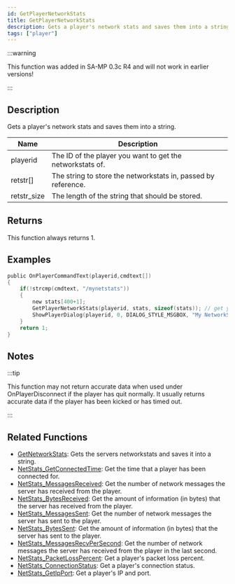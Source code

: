 ```yaml
---
id: GetPlayerNetworkStats
title: GetPlayerNetworkStats
description: Gets a player's network stats and saves them into a string.
tags: ["player"]
---
```


:::warning

This function was added in SA-MP 0.3c R4 and will not work in earlier versions!

:::

## Description

Gets a player's network stats and saves them into a string.

| Name        | Description                                                   |
| ----------- | ------------------------------------------------------------- |
| playerid    | The ID of the player you want to get the networkstats of.     |
| retstr[]    | The string to store the networkstats in, passed by reference. |
| retstr_size | The length of the string that should be stored.               |

## Returns

This function always returns 1.

## Examples

```c
public OnPlayerCommandText(playerid,cmdtext[])
{
    if(!strcmp(cmdtext, "/mynetstats"))
    {
        new stats[400+1];
        GetPlayerNetworkStats(playerid, stats, sizeof(stats)); // get your own networkstats
        ShowPlayerDialog(playerid, 0, DIALOG_STYLE_MSGBOX, "My NetworkStats", stats, "Okay", "");
    }
    return 1;
}
```

## Notes

:::tip

This function may not return accurate data when used under OnPlayerDisconnect if the player has quit normally. It usually returns accurate data if the player has been kicked or has timed out.

:::

## Related Functions

- [GetNetworkStats](functions/GetNetworkStats.md): Gets the servers networkstats and saves it into a string.
- [NetStats_GetConnectedTime](functions/NetStats_GetConnectedTime.md): Get the time that a player has been connected for.
- [NetStats_MessagesReceived](functions/NetStats_MessagesReceived.md): Get the number of network messages the server has received from the player.
- [NetStats_BytesReceived](functions/NetStats_BytesReceived.md): Get the amount of information (in bytes) that the server has received from the player.
- [NetStats_MessagesSent](functions/NetStats_MessagesSent.md): Get the number of network messages the server has sent to the player.
- [NetStats_BytesSent](functions/NetStats_BytesSent.md): Get the amount of information (in bytes) that the server has sent to the player.
- [NetStats_MessagesRecvPerSecond](functions/NetStats_MessagesRecvPerSecond.md): Get the number of network messages the server has received from the player in the last second.
- [NetStats_PacketLossPercent](functions/NetStats_PacketLossPercent.md): Get a player's packet loss percent.
- [NetStats_ConnectionStatus](functions/NetStats_ConnectionStatus.md): Get a player's connection status.
- [NetStats_GetIpPort](functions/NetStats_GetIpPort.md): Get a player's IP and port.
